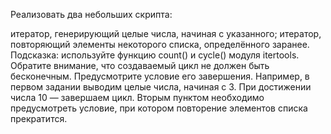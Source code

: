 Реализовать два небольших скрипта:

итератор, генерирующий целые числа, начиная с указанного;
итератор, повторяющий элементы некоторого списка, определённого заранее.
Подсказка: используйте функцию count() и cycle() модуля itertools. 
Обратите внимание, что создаваемый цикл не должен быть бесконечным.
Предусмотрите условие его завершения. 
Например, в первом задании выводим целые числа, начиная с 3. 
При достижении числа 10 — завершаем цикл. 
Вторым пунктом необходимо предусмотреть условие, 
при котором повторение элементов списка прекратится.
